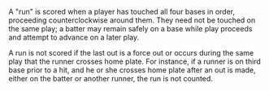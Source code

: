 A "run" is scored when a player has touched all four bases in order,
proceeding counterclockwise around them. They need not be touched on the
same play; a batter may remain safely on a base while play proceeds and
attempt to advance on a later play.

A run is not scored if the last out is a force out or occurs during the
same play that the runner crosses home plate. For instance, if a runner
is on third base prior to a hit, and he or she crosses home plate after
an out is made, either on the batter or another runner, the run is not
counted.